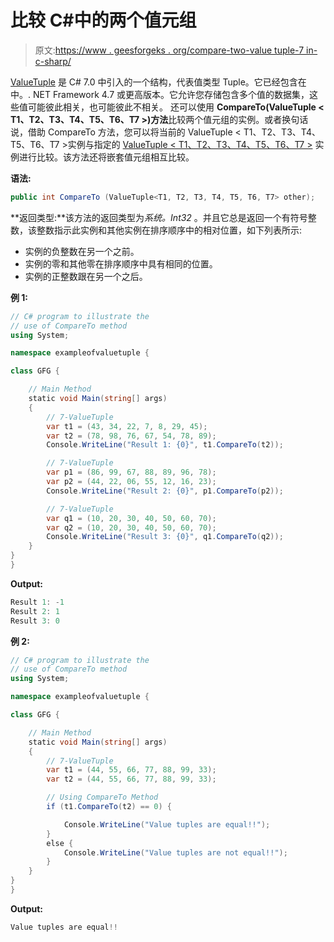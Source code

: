 # 比较 C#中的两个值元组

> 原文:[https://www . geesforgeks . org/compare-two-value tuple-7 in-c-sharp/](https://www.geeksforgeeks.org/compare-two-valuetuple-7-in-c-sharp/)

[ValueTuple](https://www.geeksforgeeks.org/valuetuple-in-c-sharp/) 是 C# 7.0 中引入的一个结构，代表值类型 Tuple。它已经包含在中。. NET Framework 4.7 或更高版本。它允许您存储包含多个值的数据集，这些值可能彼此相关，也可能彼此不相关。
还可以使用 **CompareTo(ValueTuple < T1、T2、T3、T4、T5、T6、T7 >)方法**比较两个值元组的实例。或者换句话说，借助 CompareTo 方法，您可以将当前的 ValueTuple < T1、T2、T3、T4、T5、T6、T7 >实例与指定的 [ValueTuple < T1、T2、T3、T4、T5、T6、T7 >](https://www.geeksforgeeks.org/c-sharp-valuetuple-7-struct/) 实例进行比较。该方法还将嵌套值元组相互比较。

**语法:**

```cs
public int CompareTo (ValueTuple<T1, T2, T3, T4, T5, T6, T7> other);

```

**返回类型:**该方法的返回类型为*系统。Int32* 。并且它总是返回一个有符号整数，该整数指示此实例和其他实例在排序顺序中的相对位置，如下列表所示:

*   实例的负整数在另一个之前。
*   实例的零和其他零在排序顺序中具有相同的位置。
*   实例的正整数跟在另一个之后。

**例 1:**

```cs
// C# program to illustrate the
// use of CompareTo method
using System;

namespace exampleofvaluetuple {

class GFG {

    // Main Method
    static void Main(string[] args)
    {
        // 7-ValueTuple
        var t1 = (43, 34, 22, 7, 8, 29, 45);
        var t2 = (78, 98, 76, 67, 54, 78, 89);
        Console.WriteLine("Result 1: {0}", t1.CompareTo(t2));

        // 7-ValueTuple
        var p1 = (86, 99, 67, 88, 89, 96, 78);
        var p2 = (44, 22, 06, 55, 12, 16, 23);
        Console.WriteLine("Result 2: {0}", p1.CompareTo(p2));

        // 7-ValueTuple
        var q1 = (10, 20, 30, 40, 50, 60, 70);
        var q2 = (10, 20, 30, 40, 50, 60, 70);
        Console.WriteLine("Result 3: {0}", q1.CompareTo(q2));
    }
}
}
```

**Output:**

```cs
Result 1: -1
Result 2: 1
Result 3: 0

```

**例 2:**

```cs
// C# program to illustrate the 
// use of CompareTo method
using System;

namespace exampleofvaluetuple {

class GFG {

    // Main Method
    static void Main(string[] args)
    {
        // 7-ValueTuple
        var t1 = (44, 55, 66, 77, 88, 99, 33);
        var t2 = (44, 55, 66, 77, 88, 99, 33);

        // Using CompareTo Method
        if (t1.CompareTo(t2) == 0) {

            Console.WriteLine("Value tuples are equal!!");
        }
        else {
            Console.WriteLine("Value tuples are not equal!!");
        }
    }
}
}
```

**Output:**

```cs
Value tuples are equal!!

```